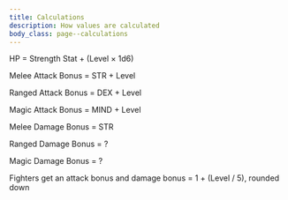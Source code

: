 ```yaml
---
title: Calculations
description: How values are calculated
body_class: page--calculations
---
```


HP = Strength Stat + (Level × 1d6)

Melee Attack Bonus = STR + Level

Ranged Attack Bonus = DEX + Level

Magic Attack Bonus = MIND + Level

Melee Damage Bonus = STR

Ranged Damage Bonus = ?

Magic Damage Bonus = ?

Fighters get an attack bonus and damage bonus = 1 + (Level / 5), rounded down
